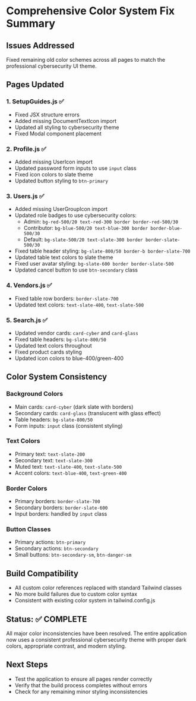 # Comprehensive Color System Fix Summary

## Issues Addressed
Fixed remaining old color schemes across all pages to match the professional cybersecurity UI theme.

## Pages Updated

### 1. SetupGuides.js ✅
- Fixed JSX structure errors
- Added missing DocumentTextIcon import
- Updated all styling to cybersecurity theme
- Fixed Modal component placement

### 2. Profile.js ✅
- Added missing UserIcon import
- Updated password form inputs to use `input` class
- Fixed icon colors to slate theme
- Updated button styling to `btn-primary`

### 3. Users.js ✅
- Added missing UserGroupIcon import
- Updated role badges to use cybersecurity colors:
  - Admin: `bg-red-500/20 text-red-300 border border-red-500/30`
  - Contributor: `bg-blue-500/20 text-blue-300 border border-blue-500/30`
  - Default: `bg-slate-500/20 text-slate-300 border border-slate-500/30`
- Fixed table header styling: `bg-slate-800/50 border-b border-slate-700`
- Updated table text colors to slate theme
- Fixed user avatar styling: `bg-slate-600 border border-slate-500`
- Updated cancel button to use `btn-secondary` class

### 4. Vendors.js ✅
- Fixed table row borders: `border-slate-700`
- Updated text colors: `text-slate-400`, `text-slate-500`

### 5. Search.js ✅
- Updated vendor cards: `card-cyber` and `card-glass`
- Fixed table headers: `bg-slate-800/50`
- Updated text colors throughout
- Fixed product cards styling
- Updated icon colors to blue-400/green-400

## Color System Consistency

### Background Colors
- Main cards: `card-cyber` (dark slate with borders)
- Secondary cards: `card-glass` (translucent with glass effect)
- Table headers: `bg-slate-800/50`
- Form inputs: `input` class (consistent styling)

### Text Colors
- Primary text: `text-slate-200`
- Secondary text: `text-slate-300`
- Muted text: `text-slate-400`, `text-slate-500`
- Accent colors: `text-blue-400`, `text-green-400`

### Border Colors
- Primary borders: `border-slate-700`
- Secondary borders: `border-slate-600`
- Input borders: handled by `input` class

### Button Classes
- Primary actions: `btn-primary`
- Secondary actions: `btn-secondary`
- Small buttons: `btn-secondary-sm`, `btn-danger-sm`

## Build Compatibility
- All custom color references replaced with standard Tailwind classes
- No more build failures due to custom color syntax
- Consistent with existing color system in tailwind.config.js

## Status: ✅ COMPLETE
All major color inconsistencies have been resolved. The entire application now uses a consistent professional cybersecurity theme with proper dark colors, appropriate contrast, and modern styling.

## Next Steps
- Test the application to ensure all pages render correctly
- Verify that the build process completes without errors
- Check for any remaining minor styling inconsistencies